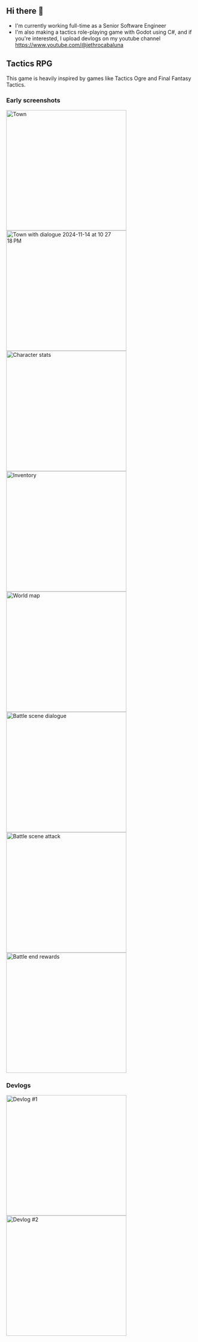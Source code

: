 ## Hi there 👋

<!--
**jethrocabaluna/jethrocabaluna** is a ✨ _special_ ✨ repository because its `README.md` (this file) appears on your GitHub profile.

Here are some ideas to get you started:

- 🔭 I’m currently working on ...
- 🌱 I’m currently learning ...
- 👯 I’m looking to collaborate on ...
- 🤔 I’m looking for help with ...
- 💬 Ask me about ...
- 📫 How to reach me: ...
- 😄 Pronouns: ...
- ⚡ Fun fact: ...
-->
- I'm currently working full-time as a Senior Software Engineer
- I'm also making a tactics role-playing game with Godot using C#, and if you're interested, I upload devlogs on my youtube channel https://www.youtube.com/@jethrocabaluna

## Tactics RPG
This game is heavily inspired by games like Tactics Ogre and Final Fantasy Tactics.
### Early screenshots
<img width="320" alt="Town" src="https://github.com/user-attachments/assets/5f143df6-2fc5-42b0-98e3-7384e38f748b">
<img width="320" alt="Town with dialogue 2024-11-14 at 10 27 18 PM" src="https://github.com/user-attachments/assets/de41a623-7ba4-4a73-9c58-7c9d43aba181">
<img width="320" alt="Character stats" src="https://github.com/user-attachments/assets/4eb0bdf9-85f9-4d4d-9280-1437be6eef09">
<img width="320" alt="Inventory" src="https://github.com/user-attachments/assets/864eac36-1c09-4ea2-9b47-755f60ae9712">
<img width="320" alt="World map" src="https://github.com/user-attachments/assets/9334fe6d-a394-4a49-9dea-ce56cd734c43">
<img width="320" alt="Battle scene dialogue" src="https://github.com/user-attachments/assets/3945df7c-8b7c-4a6c-b6ef-738f459379eb">
<img width="320" alt="Battle scene attack" src="https://github.com/user-attachments/assets/fed9311e-745c-4be4-bd1d-f189195acf92">
<img width="320" alt="Battle end rewards" src="https://github.com/user-attachments/assets/6493290c-b845-4748-87ce-b8f41af25d63">


### Devlogs
[<img width="320" alt="Devlog #1" src="https://github.com/user-attachments/assets/d7052284-ed48-414a-9d7a-5d1248a40a07">](https://youtu.be/1cDR_8Iy3XQ?si=tuQsI__53HdtTtIZ)
[<img width="320" alt="Devlog #2" src="https://github.com/user-attachments/assets/0a3f6822-0307-4490-b603-67e2ebccc486">](https://youtu.be/PLkrdsvjXT8?si=eSBDba9ckIVk0wqH)

